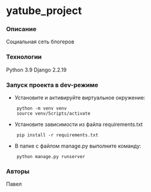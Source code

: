 # yatube_project
### Описание
Социальная сеть блогеров
### Технологии
Python 3.9
Django 2.2.19
### Запуск проекта в dev-режиме
- Установите и активируйте виртуальное окружение:
```
    python -m venv venv
    source venv/Scripts/activate
```
- Установите зависимости из файла requirements.txt
```
    pip install -r requirements.txt
```
- В папке с файлом manage.py выполните команду:
```
    python manage.py runserver
```
### Авторы
Павел
